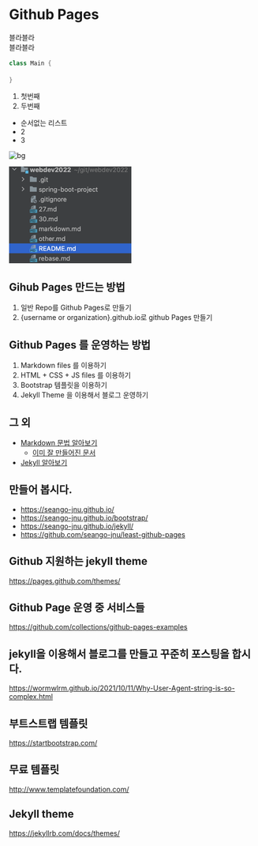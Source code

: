 
# Github Pages
블라블라  
블라블라

```java
class Main {
    
}
```



1. 첫번째
2. 두번째

- 순서없는 리스트
- 2
- 3

![bg](/Users/seango/Downloads/background.jpg)


![img.png](assets/images/img.png)

## Gihub Pages 만드는 방법
1. 일반 Repo를 Github Pages로 만들기
2. {username or organization}.github.io로 github Pages 만들기

## Github Pages 를 운영하는 방법
1. Markdown files 를 이용하기
2. HTML + CSS + JS files 를 이용하기
3. Bootstrap 템플릿을 이용하기
4. Jekyll Theme 을 이용해서 블로그 운영하기

## 그 외
- [Markdown 문법 알아보기](markdown)
  - [이미 잘 만들어진 문서](https://gist.github.com/ihoneymon/652be052a0727ad59601)
- [Jekyll 알아보기](https://jekyllrb.com/docs/step-by-step/01-setup/)

## 만들어 봅시다.
- <https://seango-jnu.github.io/>
- <https://seango-jnu.github.io/bootstrap/>
- <https://seango-jnu.github.io/jekyll/>
- <https://github.com/seango-jnu/least-github-pages>

## Github 지원하는 jekyll theme
<https://pages.github.com/themes/>  

## Github Page 운영 중 서비스들
<https://github.com/collections/github-pages-examples>

## jekyll을 이용해서 블로그를 만들고 꾸준히 포스팅을 합시다.
<https://wormwlrm.github.io/2021/10/11/Why-User-Agent-string-is-so-complex.html>

## 부트스트랩 템플릿
<https://startbootstrap.com/>

## 무료 템플릿
<http://www.templatefoundation.com/>

## Jekyll theme
<https://jekyllrb.com/docs/themes/>
